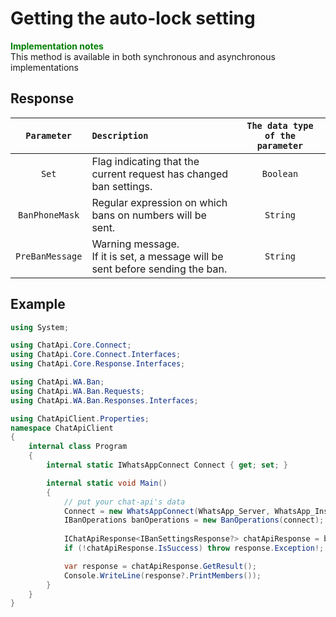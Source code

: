 ﻿# Getting the auto-lock setting
**<span style="color:green">Implementation notes</span>**<br/>
This method is available in both synchronous and asynchronous implementations

## Response
| `Parameter` | `Description`                        | `The data type of the parameter` | 
|:-----------:|:-------------------------------------|:--------------------------------:|
|`Set`          | Flag indicating that the current request has changed ban settings. | `Boolean`
|`BanPhoneMask` | Regular expression on which bans on numbers will be sent. | `String`
|`PreBanMessage`| Warning message. <br/> If it is set, a message will be sent before sending the ban. | `String`

## Example
```csharp
using System;

using ChatApi.Core.Connect;
using ChatApi.Core.Connect.Interfaces;
using ChatApi.Core.Response.Interfaces;

using ChatApi.WA.Ban;
using ChatApi.WA.Ban.Requests;
using ChatApi.WA.Ban.Responses.Interfaces;

using ChatApiClient.Properties;
namespace ChatApiClient
{
    internal class Program
    {
        internal static IWhatsAppConnect Connect { get; set; }

        internal static void Main()
        {
            // put your chat-api's data
            Connect = new WhatsAppConnect(WhatsApp_Server, WhatsApp_Instance, WhatsApp_Token); 
            IBanOperations banOperations = new BanOperations(connect);
            
            IChatApiResponse<IBanSettingsResponse?> chatApiResponse = banOperations.GetBanSettings();
            if (!chatApiResponse.IsSuccess) throw response.Exception!;

            var response = chatApiResponse.GetResult();
            Console.WriteLine(response?.PrintMembers());
        }
    }
}
```
